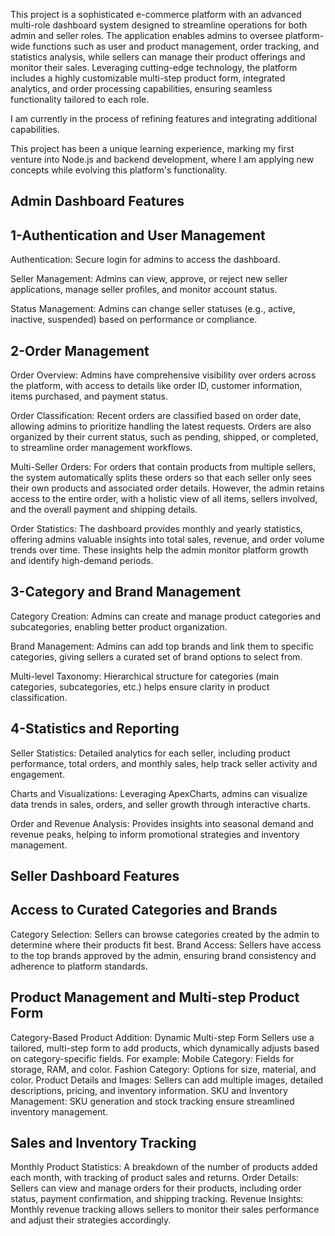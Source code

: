 This project is a sophisticated e-commerce platform with an advanced multi-role dashboard system designed to streamline operations for both admin and seller roles. The application enables admins to oversee platform-wide functions such as user and product management, order tracking, and statistics analysis, while sellers can manage their product offerings and monitor their sales. Leveraging cutting-edge technology, the platform includes a highly customizable multi-step product form, integrated analytics, and order processing capabilities, ensuring seamless functionality tailored to each role.

I am currently in the process of refining features and integrating additional capabilities.

This project has been a unique learning experience, marking my first venture into Node.js and backend development, where I am applying new concepts while evolving this platform's functionality.

## Admin Dashboard Features

## 1-Authentication and User Management

Authentication:
Secure login for admins to access the dashboard.

Seller Management:
Admins can view, approve, or reject new seller applications, manage seller profiles, and monitor account status.

Status Management: Admins can change seller statuses (e.g., active, inactive, suspended) based on performance or compliance.

## 2-Order Management

Order Overview:
Admins have comprehensive visibility over orders across the platform, with access to details like order ID, customer information, items purchased, and payment status.

Order Classification:
Recent orders are classified based on order date, allowing admins to prioritize handling the latest requests. Orders are also organized by their current status, such as pending, shipped, or completed, to streamline order management workflows.

Multi-Seller Orders:
For orders that contain products from multiple sellers, the system automatically splits these orders so that each seller only sees their own products and associated order details. However, the admin retains access to the entire order, with a holistic view of all items, sellers involved, and the overall payment and shipping details.

Order Statistics:
The dashboard provides monthly and yearly statistics, offering admins valuable insights into total sales, revenue, and order volume trends over time. These insights help the admin monitor platform growth and identify high-demand periods.

## 3-Category and Brand Management

Category Creation:
Admins can create and manage product categories and subcategories, enabling better product organization.

Brand Management:
Admins can add top brands and link them to specific categories, giving sellers a curated set of brand options to select from.

Multi-level Taxonomy:
Hierarchical structure for categories (main categories, subcategories, etc.) helps ensure clarity in product classification.

## 4-Statistics and Reporting

Seller Statistics:
Detailed analytics for each seller, including product performance, total orders, and monthly sales, help track seller activity and engagement.

Charts and Visualizations:
Leveraging ApexCharts, admins can visualize data trends in sales, orders, and seller growth through interactive charts.

Order and Revenue Analysis:
Provides insights into seasonal demand and revenue peaks, helping to inform promotional strategies and inventory management.

## Seller Dashboard Features

## Access to Curated Categories and Brands

Category Selection:
Sellers can browse categories created by the admin to determine where their products fit best.
Brand Access:
Sellers have access to the top brands approved by the admin, ensuring brand consistency and adherence to platform standards.

## Product Management and Multi-step Product Form

Category-Based Product Addition: Dynamic Multi-step Form
Sellers use a tailored, multi-step form to add products, which dynamically adjusts based on category-specific fields. For example:
Mobile Category: Fields for storage, RAM, and color.
Fashion Category: Options for size, material, and color.
Product Details and Images: Sellers can add multiple images, detailed descriptions, pricing, and inventory information.
SKU and Inventory Management: SKU generation and stock tracking ensure streamlined inventory management.

## Sales and Inventory Tracking

Monthly Product Statistics: A breakdown of the number of products added each month, with tracking of product sales and returns.
Order Details: Sellers can view and manage orders for their products, including order status, payment confirmation, and shipping tracking.
Revenue Insights: Monthly revenue tracking allows sellers to monitor their sales performance and adjust their strategies accordingly.
